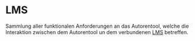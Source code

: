 # LMS

Sammlung aller funktionalen Anforderungen an das Autorentool, welche die Interaktion zwischen dem Autorentool un dem verbundenen [LMS](Learning-Management-System-GE.md) betreffen.